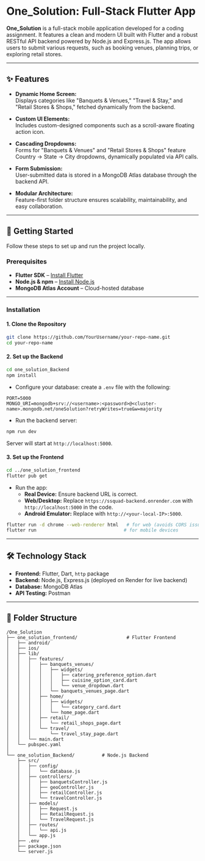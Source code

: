 # One_Solution: Full-Stack Flutter App

**One_Solution** is a full-stack mobile application developed for a coding assignment. It features a clean and modern UI built with Flutter and a robust RESTful API backend powered by Node.js and Express.js. The app allows users to submit various requests, such as booking venues, planning trips, or exploring retail stores.

---

## ✨ Features

- **Dynamic Home Screen:**  
  Displays categories like "Banquets & Venues," "Travel & Stay," and "Retail Stores & Shops," fetched dynamically from the backend.

- **Custom UI Elements:**  
  Includes custom-designed components such as a scroll-aware floating action icon.

- **Cascading Dropdowns:**  
  Forms for "Banquets & Venues" and "Retail Stores & Shops" feature Country → State → City dropdowns, dynamically populated via API calls.

- **Form Submission:**  
  User-submitted data is stored in a MongoDB Atlas database through the backend API.

- **Modular Architecture:**  
  Feature-first folder structure ensures scalability, maintainability, and easy collaboration.

---

## 🚀 Getting Started

Follow these steps to set up and run the project locally.

### Prerequisites
- **Flutter SDK** – [Install Flutter](https://docs.flutter.dev/get-started/install)  
- **Node.js & npm** – [Install Node.js](https://nodejs.org/)  
- **MongoDB Atlas Account** – Cloud-hosted database

---

### Installation

#### 1. Clone the Repository
```bash
git clone https://github.com/YourUsername/your-repo-name.git
cd your-repo-name
```

#### 2. Set up the Backend
```bash
cd one_solution_Backend
npm install
```
- Configure your database: create a `.env` file with the following:  
```env
PORT=5000
MONGO_URI=mongodb+srv://<username>:<password>@<cluster-name>.mongodb.net/oneSolution?retryWrites=true&w=majority
```
- Run the backend server:
```bash
npm run dev
```
Server will start at `http://localhost:5000`.

#### 3. Set up the Frontend
```bash
cd ../one_solution_frontend
flutter pub get
```
- Run the app:  
  - **Real Device:** Ensure backend URL is correct.  
  - **Web/Desktop:** Replace `https://ssquad-backend.onrender.com` with `http://localhost:5000` in the code.  
  - **Android Emulator:** Replace with `http://<your-local-IP>:5000`.  
```bash
flutter run -d chrome --web-renderer html   # for web (avoids CORS issues)
flutter run                                # for mobile devices
```

---

## 🛠️ Technology Stack

- **Frontend:** Flutter, Dart, `http` package  
- **Backend:** Node.js, Express.js (deployed on Render for live backend)  
- **Database:** MongoDB Atlas  
- **API Testing:** Postman

---

## 📂 Folder Structure

```
/One_Solution
├── one_solution_frontend/                  # Flutter Frontend
│   ├── android/
│   ├── ios/
│   ├── lib/
│   │   ├── features/
│   │   │   ├── banquets_venues/
│   │   │   │   ├── widgets/
│   │   │   │   │   ├── catering_preference_option.dart
│   │   │   │   │   ├── cuisine_option_card.dart
│   │   │   │   │   └── venue_dropdown.dart
│   │   │   │   └── banquets_venues_page.dart
│   │   │   ├── home/
│   │   │   │   ├── widgets/
│   │   │   │   │   └── category_card.dart
│   │   │   │   └── home_page.dart
│   │   │   ├── retail/
│   │   │   │   └── retail_shops_page.dart
│   │   │   └── travel/
│   │   │       └── travel_stay_page.dart
│   │   └── main.dart
│   └── pubspec.yaml
│
└── one_solution_Backend/          # Node.js Backend
    ├── src/
    │   ├── config/
    │   │   └── database.js
    │   ├── controllers/
    │   │   ├── banquetsController.js
    │   │   ├── geoController.js
    │   │   ├── retailController.js
    │   │   └── travelController.js
    │   ├── models/
    │   │   ├── Request.js
    │   │   ├── RetailRequest.js
    │   │   └── TravelRequest.js
    │   ├── routes/
    │   │   └── api.js
    │   └── app.js
    ├── .env
    ├── package.json
    └── server.js
```

